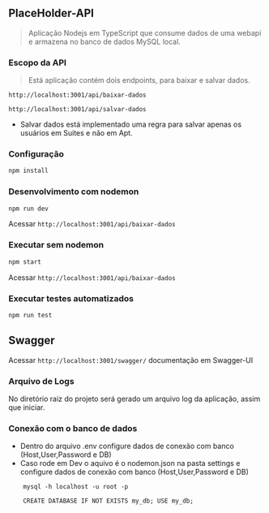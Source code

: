 ## PlaceHolder-API

> Aplicação Nodejs em TypeScript que consume dados de uma webapi e armazena no banco de dados MySQL local.

### Escopo da API

> Está aplicação contém dois endpoints, para baixar e salvar dados.

`http://localhost:3001/api/baixar-dados`

`http://localhost:3001/api/salvar-dados`

- Salvar dados está implementado uma regra para salvar apenas os usuários em Suites e não em Apt.

### Configuração

```bash
npm install
```

### Desenvolvimento com nodemon

```bash
npm run dev
```

Acessar `http://localhost:3001/api/baixar-dados`

### Executar sem nodemon

```bash
npm start
```

Acessar `http://localhost:3001/api/baixar-dados`

### Executar testes automatizados

```bash
npm run test
```

## Swagger

Acessar `http://localhost:3001/swagger/` documentação em Swagger-UI

### Arquivo de Logs

No diretório raiz do projeto será gerado um arquivo log da aplicação, assim que iniciar.

### Conexão com o banco de dados

- Dentro do arquivo .env configure dados de conexão com banco (Host,User,Password e DB)
- Caso rode em Dev o aquivo é o nodemon.json na pasta settings e configure dados de conexão com banco (Host,User,Password e DB)


```conectar mysql server
    mysql -h localhost -u root -p
```

```criar banco de dados
    CREATE DATABASE IF NOT EXISTS my_db; USE my_db;
```
